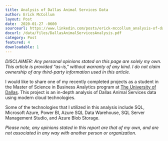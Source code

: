 ```yaml
---
title: Analysis of Dallas Animal Services Data
author: Erick McCollum
layout: Post
date:  2020-01-27 -0600
sourceurl: https://www.linkedin.com/posts/erick-mccollum_analysis-of-dallas-animal-services-data-activity-6627729700913500160-5SPX
docurl: /data/files/DallasAnimalServicesAnalysis.pdf
category: Post
featured: 4
downloadable: 1
---
```


*DISCLAIMER: Any personal opinions stated on this page are solely my own. This article is provided "as-is," without warranty of any kind. I do not claim ownership of any third-party information used in this article.*

I would like to share one of my recently completed projects as a student in the Master of Science in Business Analytics program at [The University of Dallas](https://udallas.edu/). This project is an in-depth analysis of Dallas Animal Services data using modern cloud technologies. 

Some of the technologies that I utilized in this analysis include SQL, Microsoft Azure, Power BI, Azure SQL Data Warehouse, SQL Server Management Studio, and Azure Blob Storage.

*Please note, any opinions stated in this report are that of my own, and are not associated in any way with another person or organization.*